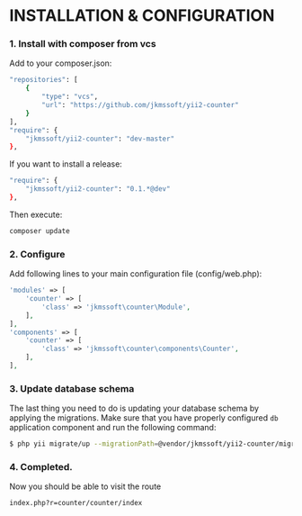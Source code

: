# INSTALLATION & CONFIGURATION

### 1. Install with composer from vcs

Add to your composer.json:

```bash
"repositories": [
    {
        "type": "vcs",
        "url": "https://github.com/jkmssoft/yii2-counter"
    }
],
"require": {
    "jkmssoft/yii2-counter": "dev-master"
},
```

If you want to install a release:

```bash
"require": {
    "jkmssoft/yii2-counter": "0.1.*@dev"
},
```

Then execute:

```bash
composer update
```

### 2. Configure

Add following lines to your main configuration file (config/web.php):

```php
'modules' => [
    'counter' => [
        'class' => 'jkmssoft\counter\Module',
    ],
],
'components' => [
    'counter' => [
        'class' => 'jkmssoft\counter\components\Counter',
    ],
],
```

### 3. Update database schema

The last thing you need to do is updating your database schema by applying the
migrations. Make sure that you have properly configured `db`
application component and run the following command:

```bash
$ php yii migrate/up --migrationPath=@vendor/jkmssoft/yii2-counter/migrations
```

### 4. Completed.

Now you should be able to visit the route
```
index.php?r=counter/counter/index
```
